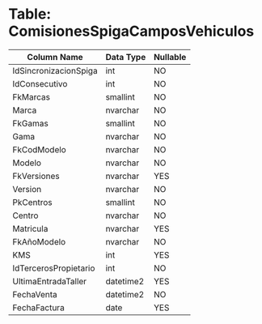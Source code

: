 # Table: ComisionesSpigaCamposVehiculos

| Column Name | Data Type | Nullable |
|-------------|-----------|----------|
| IdSincronizacionSpiga | int | NO |
| IdConsecutivo | int | NO |
| FkMarcas | smallint | NO |
| Marca | nvarchar | NO |
| FkGamas | smallint | NO |
| Gama | nvarchar | NO |
| FkCodModelo | nvarchar | NO |
| Modelo | nvarchar | NO |
| FkVersiones | nvarchar | YES |
| Version | nvarchar | NO |
| PkCentros | smallint | NO |
| Centro | nvarchar | NO |
| Matricula | nvarchar | YES |
| FkAñoModelo | nvarchar | NO |
| KMS | int | YES |
| IdTercerosPropietario | int | NO |
| UltimaEntradaTaller | datetime2 | YES |
| FechaVenta | datetime2 | NO |
| FechaFactura | date | YES |
